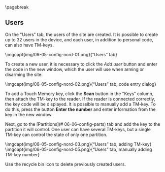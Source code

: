 \pagebreak

## Users

On the "Users" tab, the users of the site are created. It is possible to create up to 32 users in the device, and each user, in addition to personal code, can also have TM-keys.

\imgcapt{img/06-05-config-nord-01.png}{“Users” tab}


To create a new user, it is necessary to click the _Add user_ button and enter the code in the new window, which the user will use when arming or disarming the site.

\imgcapt{img/06-05-config-nord-02.png}{“Users” tab, code entry dialog}


To add a Touch Memory key, click the **Scan** button in the "Keys" column, then attach the TM-key to the reader. If the reader is connected correctly, the key code will be displayed. 
It is possible to manually add a TM-key. To do this, press the button **Enter the number** and enter information from the key in the new window.

Next, go to the [Partitions](# 06-06-config-parts) tab and add the key to the partition it will control. One user can have several TM-keys, but a single TM-key can control the state of only one partition.

\imgcapt{img/06-05-config-nord-03.png}{“Users” tab, adding TM-key}
\imgcapt{img/06-05-config-nord-05.png}{“Users” tab, manually adding TM-key number}

Use the recycle bin icon to delete previously created users.

